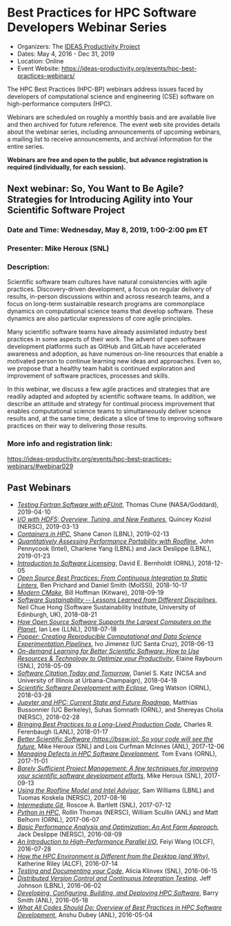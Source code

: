 
# Best Practices for HPC Software Developers Webinar Series

- Organizers: The [IDEAS Productivity Project](https://ideas-productivity.org/)
- Dates: May 4, 2016 - Dec 31, 2019
- Location: Online
- Event Website: https://ideas-productivity.org/events/hpc-best-practices-webinars/

The HPC Best Practices (HPC-BP) webinars address issues faced by developers of computational science and engineering (CSE) software on high-performance computers (HPC). 

Webinars are scheduled on roughly a monthly basis and are available live and then archived for future reference. The event web site provides details about the webinar series, including announcements of upcoming webinars, a mailing list to receive announcements, and archival information for the entire series.

**Webinars are free and open to the public, but advance registration is required (individually, for each session).**

## Next webinar: So, You Want to Be Agile? Strategies for Introducing Agility into Your Scientific Software Project

### Date and Time: Wednesday, May 8, 2019, 1:00-2:00 pm ET
### Presenter: Mike Heroux (SNL)
### Description:
Scientific software team cultures have natural consistencies with agile practices. Discovery-driven development, a focus on regular delivery of results, in-person discussions within and across research teams, and a focus on long-term sustainable research programs are commonplace dynamics on computational science teams that develop software. These dynamics are also particular expressions of core agile principles.

Many scientific software teams have already assimilated industry best practices in some aspects of their work. The advent of open software development platforms such as GitHub and GitLab have accelerated awareness and adoption, as have numerous on-line resources that enable a motivated person to continue learning new ideas and approaches. Even so, we propose that a healthy team habit is continued exploration and improvement of software practices, processes and skills.

In this webinar, we discuss a few agile practices and strategies that are readily adapted and adopted by scientific software teams. In addition, we describe an attitude and strategy for continual process improvement that enables computational science teams to simultaneously deliver science results and, at the same time, dedicate a slice of time to improving software practices on their way to delivering those results.

### More info and registration link:
https://ideas-productivity.org/events/hpc-best-practices-webinars/#webinar029

## Past Webinars
- [*Testing Fortran Software with pFUnit*](https://ideas-productivity.org/events/hpc-best-practices-webinars/#webinar028), Thomas Clune (NASA/Goddard), 2019-04-10
- [*I/O with HDF5: Overview, Tuning, and New Features*](https://ideas-productivity.org/events/hpc-best-practices-webinars/#webinar027), Quincey Koziol (NERSC), 2019-03-13
- [*Containers in HPC*](https://ideas-productivity.org/events/hpc-best-practices-webinars/#webinar026), Shane Canon (LBNL), 2019-02-13
- [*Quantitatively Assessing Performance Portability with Roofline*](https://ideas-productivity.org/events/hpc-best-practices-webinars/#webinar025), John Pennycook (Intel), Charlene Yang (LBNL) and Jack Deslippe (LBNL), 2019-01-23
- [*Introduction to Software Licensing*](https://ideas-productivity.org/events/hpc-best-practices-webinars/#webinar024), David E. Bernholdt (ORNL), 2018-12-05
- [*Open Source Best Practices: From Continuous Integration to Static Linters*](https://ideas-productivity.org/events/hpc-best-practices-webinars/#webinar023), Ben Prichard and Daniel Smith (MolSSI), 2018-10-17
- [*Modern CMake*](https://ideas-productivity.org/events/hpc-best-practices-webinars/#webinar022), Bill Hoffman (Kitware), 2018-09-19
- [*Software Sustainability -- Lessons Learned from Different Disciplines*](https://ideas-productivity.org/events/hpc-best-practices-webinars/#webinar021), Neil Chue Hong (Software Sustainability Institute, University of Edinburgh, UK), 2018-08-21
- [*How Open Source Software Supports the Largest Computers on the Planet*](https://ideas-productivity.org/events/hpc-best-practices-webinars/#webinar020), Ian Lee (LLNL), 2018-07-18
- [*Popper: Creating Reproducible Computational and Data Science Experimentation Pipelines*](https://ideas-productivity.org/events/hpc-best-practices-webinars/#webinar019), Ivo Jimenez (UC Santa Cruz), 2018-06-13
- [*On-demand Learning for Better Scientific Software: How to Use Resources & Technology to Optimize your Productivity*](https://ideas-productivity.org/events/hpc-best-practices-webinars/#webinar018), Elaine Raybourn (SNL), 2018-05-09
- [*Software Citation Today and Tomorrow*](https://ideas-productivity.org/events/hpc-best-practices-webinars/#webinar017), Daniel S. Katz (NCSA and University of Illinois at Urbana-Champaign), 2018-04-18
- [*Scientific Software Development with Eclipse*](https://ideas-productivity.org/events/hpc-best-practices-webinars/#webinar016), Greg Watson (ORNL), 2018-03-28
- [*Jupyter and HPC: Current State and Future Roadmap*](https://ideas-productivity.org/events/hpc-best-practices-webinars/#webinar015), Matthias Bussonnier (UC Berkeley), Suhas Somnath (ORNL), and Shereyas Cholia (NERSC), 2018-02-28
- [*Bringing Best Practices to  a Long-Lived Production Code*](https://ideas-productivity.org/events/hpc-best-practices-webinars/#webinar014), Charles R. Ferenbaugh (LANL), 2018-01-17
- [*Better Scientific Software (https://bssw.io): So your code will see the future*](https://ideas-productivity.org/events/hpc-best-practices-webinars/#webinar013), Mike Heroux (SNL) and Lois Curfman McInnes (ANL), 2017-12-06
- [*Managing Defects in HPC Software Development*](https://ideas-productivity.org/events/hpc-best-practices-webinars/#webinar012), Tom Evans (ORNL), 2017-11-01
- [*Barely Sufficient Project Management: A few techniques for improving your scientific software development efforts*](https://ideas-productivity.org/events/hpc-best-practices-webinars/#webinar011), Mike Heroux (SNL), 2017-09-13
- [*Using the Roofline Model and Intel Advisor*](https://ideas-productivity.org/events/hpc-best-practices-webinars/#webinar010), Sam Williams (LBNL) and Tuomas Koskela (NERSC), 2017-08-16
- [*Intermediate Git*](https://ideas-productivity.org/events/hpc-best-practices-webinars/#webinar009), Roscoe A. Bartlett (SNL), 2017-07-12
- [*Python in HPC*](https://ideas-productivity.org/events/hpc-best-practices-webinars/#webinar008), Rollin Thomas (NERSC), William Scullin (ANL) and Matt Belhorn (ORNL), 2017-06-07
- [*Basic Performance Analysis and Optimization: An Ant Farm Approach*](https://ideas-productivity.org/events/hpc-best-practices-webinars/#webinar007), Jack Deslippe (NERSC), 2016-08-09
- [*An Introduction to High-Performance Parallel I/O*](https://ideas-productivity.org/events/hpc-best-practices-webinars/#webinar006), Feiyi Wang (OLCF), 2016-07-28
- [*How the HPC Environment is Different from the Desktop (and Why)*](https://ideas-productivity.org/events/hpc-best-practices-webinars/#webinar005), Katherine Riley (ALCF), 2016-07-14
- [*Testing and Documenting your Code*](https://ideas-productivity.org/events/hpc-best-practices-webinars/#webinar004), Alicia Klinvex (SNL), 2016-06-15
- [*Distributed Version Control and Continuous Integration Testing*](https://ideas-productivity.org/events/hpc-best-practices-webinars/#webinar003), Jeff Johnson (LBNL), 2016-06-02
- [*Developing, Configuring, Building, and Deploying HPC Software*](https://ideas-productivity.org/events/hpc-best-practices-webinars/#webinar002), Barry Smith (ANL), 2016-05-18
- [*What All Codes Should Do: Overview of Best Practices in HPC Software Development*](https://ideas-productivity.org/events/hpc-best-practices-webinars/#webinar001), Anshu Dubey (ANL), 2016-05-04

<!---
LCM: Omit subresources for now.

Below, are some of the webinars which have been referenced elsewhere on the Better Scientific Software site.

**Subresources:**
- [Developing, Configuring, Building, and Deploying HPC Software](../CuratedContent/DevelopingConfiguringBuildingAndDeployingHpcSw.md)
- [Bringing Best Practices to a Long-Lived Production Code](../CuratedContent/Webinar.HPCBP014BestPractices.md)
--->

<!---
Publish: yes
RSS update: 2018-08-31
Categories: skills
Topics: online learning
Tags: webinar, webinar series, learning
Level: 2
Prerequisites: none
Aggregate: base
--->
